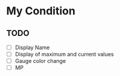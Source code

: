 # My Condition

## TODO

- [ ] Display Name
- [ ] Display of maximum and current values
- [ ] Gauge color change
- [ ] MP
